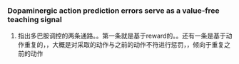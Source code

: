 ### Dopaminergic action prediction errors serve as a value-free teaching signal
1. 指出多巴胺调控的两条通路。。第一条就是基于reward的。。还有一条是基于动作重复的，，大概是对采取的动作与之前的动作不符进行惩罚，，倾向于重复之前的动作